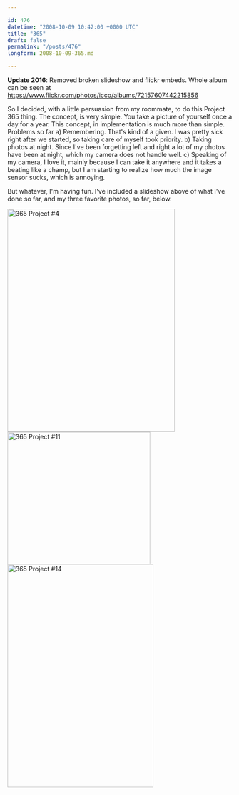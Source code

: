 ```yaml
---

id: 476
datetime: "2008-10-09 10:42:00 +0000 UTC"
title: "365"
draft: false
permalink: "/posts/476"
longform: 2008-10-09-365.md

---
```


**Update 2016**: Removed broken slideshow and flickr embeds. Whole album can be seen at https://www.flickr.com/photos/icco/albums/72157607442215856

So I decided, with a little persuasion from my roommate, to do this Project 365 thing. The concept, is very simple. You take a picture of yourself once a day for a year. This concept, in implementation is much more than simple. Problems so far a) Remembering. That's kind of a given. I was pretty sick right after we started, so taking care of myself took priority. b) Taking photos at night. Since I've been forgetting left and right a lot of my photos have been at night, which my camera does not handle well. c) Speaking of my camera, I love it, mainly because I can take it anywhere and it takes a beating like a champ, but I am starting to realize how much the image sensor sucks, which is annoying.

But whatever, I'm having fun. I've included a slideshow above of what I've done so far, and my three favorite photos, so far, below.

<a data-flickr-embed="true"  href="https://www.flickr.com/photos/icco/2883767440/" title="365 Project #4"><img src="https://farm4.staticflickr.com/3154/2883767440_78e56c57e5.jpg" width="375" height="500" alt="365 Project #4"></a><script async src="//embedr.flickr.com/assets/client-code.js" charset="utf-8"></script>
<a data-flickr-embed="true"  href="https://www.flickr.com/photos/icco/2910797037/" title="365 Project #11"><img src="https://farm4.staticflickr.com/3043/2910797037_f45624463a_n.jpg" width="320" height="296" alt="365 Project #11"></a><script async src="//embedr.flickr.com/assets/client-code.js" charset="utf-8"></script>
<a data-flickr-embed="true"  href="https://www.flickr.com/photos/icco/2920405047/" title="365 Project #14"><img src="https://farm4.staticflickr.com/3132/2920405047_758bd85133.jpg" width="327" height="500" alt="365 Project #14"></a><script async src="//embedr.flickr.com/assets/client-code.js" charset="utf-8"></script>

